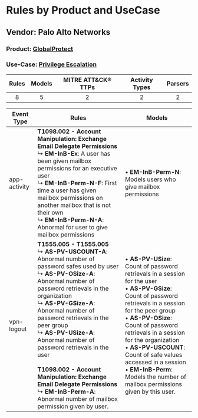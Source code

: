 Rules by Product and UseCase
============================
Vendor: Palo Alto Networks
--------------------------
### Product: [GlobalProtect](../ds_palo_alto_networks_globalprotect.md)
### Use-Case: [Privilege Escalation](../../../../UseCases/uc_privilege_escalation.md)

| Rules | Models | MITRE ATT&CK® TTPs | Activity Types | Parsers |
|:-----:|:------:|:------------------:|:--------------:|:-------:|
|   8   |   5    |         2          |       2        |    2    |

| Event Type   | Rules    | Models    |
| ---- | ---- | ---- |
| app-activity | <b>T1098.002 - Account Manipulation: Exchange Email Delegate Permissions</b><br> ↳ <b>EM-InB-Ex</b>: A user has been given mailbox permissions for an executive user<br> ↳ <b>EM-InB-Perm-N-F</b>: First time a user has given mailbox permissions on another mailbox that is not their own<br> ↳ <b>EM-InB-Perm-N-A</b>: Abnormal for user to give mailbox permissions    |  • <b>EM-InB-Perm-N</b>: Models users who give mailbox permissions    |
| vpn-logout   | <b>T1555.005 - T1555.005</b><br> ↳ <b>AS-PV-USCOUNT-A</b>: Abnormal number of password safes used by user<br> ↳ <b>AS-PV-OSize-A</b>: Abnormal number of password retrievals in the organization<br> ↳ <b>AS-PV-GSize-A</b>: Abnormal number of password retrievals in the peer group<br> ↳ <b>AS-PV-USize-A</b>: Abnormal number of password retrievals in the user<br><br><b>T1098.002 - Account Manipulation: Exchange Email Delegate Permissions</b><br> ↳ <b>EM-InB-Perm-A</b>: Abnormal number of mailbox permission given by user. |  • <b>AS-PV-USize</b>: Count of password retrievals in a session for the user<br> • <b>AS-PV-GSize</b>: Count of password retrievals in a session for the peer group<br> • <b>AS-PV-OSize</b>: Count of password retrievals in a session for the organization<br> • <b>AS-PV-USCOUNT</b>: Count of safe values accessed in a session<br> • <b>EM-InB-Perm</b>: Models the number of mailbox permissions given by this user. |